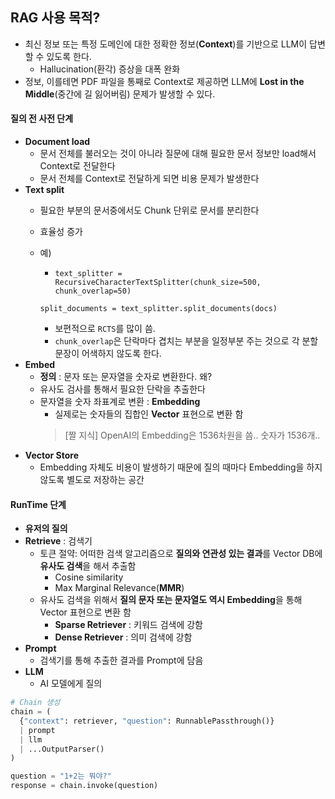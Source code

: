 ## RAG 사용 목적?
- 최신 정보 또는 특정 도메인에 대한 정확한 정보(**Context**)를 기반으로 LLM이 답변할 수 있도록 한다.
  - Hallucination(환각) 증상을 대폭 완화
- 정보, 이를테면 PDF 파일을 통째로 Context로 제공하면 LLM에 **Lost in the Middle**(중간에 길 잃어버림) 문제가 발생할 수 있다.

#### **질의 전 사전 단계**
  - **Document load**
    - 문서 전체를 불러오는 것이 아니라 질문에 대해 필요한 문서 정보만 load해서 Context로 전달한다
    - 문서 전체를 Context로 전달하게 되면 비용 문제가 발생한다
  - **Text split**
    - 필요한 부분의 문서중에서도 Chunk 단위로 문서를 분리한다
    - 효율성 증가
    - 예)
      - `text_splitter = RecursiveCharacterTextSplitter(chunk_size=500, chunk_overlap=50)`

      `split_documents = text_splitter.split_documents(docs)`
      - 보편적으로 `RCTS`를 많이 씀.
      - `chunk_overlap`은 단락마다 겹치는 부분을 일정부분 주는 것으로 각 분할 문장이 어색하지 않도록 한다.
  - **Embed**
    - **정의** : 문자 또는 문자열을 숫자로 변환한다. 왜?
    - 유사도 검사를 통해서 필요한 단락을 추출한다
    - 문자열을 숫자 좌표계로 변환 : **Embedding**
      - 실제로는 숫자들의 집합인 **Vector** 표현으로 변환 함
      > [짤 지식] OpenAI의 Embedding은 1536차원을 씀.. 숫자가 1536개..
  - **Vector Store**
    - Embedding 자체도 비용이 발생하기 때문에 질의 때마다 Embedding을 하지 않도록 별도로 저장하는 공간

#### **RunTime 단계**
  - **유저의 질의**
  - **Retrieve** : 검색기
    - 토큰 절약: 어떠한 검색 알고리즘으로 **질의와 연관성 있는 결과**를 Vector DB에 **유사도 검색**을 해서 추출함
      - Cosine similarity
      - Max Marginal Relevance(**MMR**)
    - 유사도 검색을 위해서 **질의 문자 또는 문자열도 역시 Embedding**을 통해 Vector 표현으로 변환 함
      - **Sparse Retriever** : 키워드 검색에 강함
      - **Dense Retriever** : 의미 검색에 강함
  - **Prompt**
    - 검색기를 통해 추출한 결과를 Prompt에 담음
  - **LLM**
    - AI 모델에게 질의

```python
# Chain 생성
chain = (
  {"context": retriever, "question": RunnablePassthrough()}
  | prompt
  | llm
  | ...OutputParser()
)

question = "1+2는 뭐야?"
response = chain.invoke(question)
```